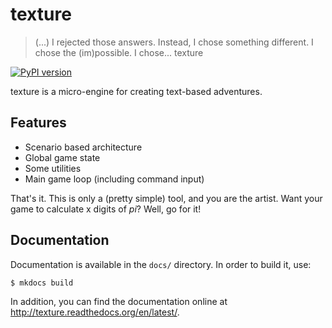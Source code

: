 # texture

> (...) I rejected those answers. Instead, I chose something different. I chose
> the (im)possible. I chose... texture

[![PyPI version](https://img.shields.io/pypi/v/texture.svg)](https://pypi.python.org/pypi/texture)

texture is a micro-engine for creating text-based adventures.

## Features

- Scenario based architecture
- Global game state
- Some utilities
- Main game loop (including command input)

That's it. This is only a (pretty simple) tool, and you are the artist. Want
your game to calculate x digits of *pi*? Well, go for it!

## Documentation

Documentation is available in the `docs/` directory. In order to build it, use:

~~~
$ mkdocs build
~~~

In addition, you can find the documentation online at
<http://texture.readthedocs.org/en/latest/>.

